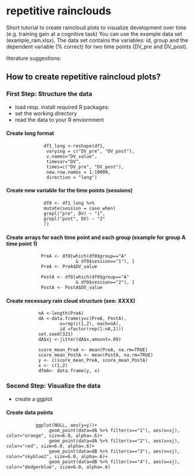 # repetitive rainclouds


Short tutorial to create raincloud plots to visualize development over time (e.g. training gain at a cognitive task) You can use the example data set (example_rain.xlsx). The data set contains the variables: id, group and the dependent variable (% correct) for two time points (DV_pre and DV_post). 

literature suggestions: 

## How to create repetitive raincloud plots?

### First Step: Structure the data 
- load resp. install required R packages: 
- set the working directory
- read the data to your R enviornment
#### Create long format 
                  df1_long <-reshape(df1, 
                   varying = c("DV_pre", "DV_post"), 
                   v.names="DV_value", 
                   timevar="DV",
                   times=c("DV_pre", "DV_post"),
                   new.row.names = 1:10000, 
                   direction = "long") 
####
#### Create new variable for the time points (sessions)
                  df0 <- df1_long %>%
                  mutate(session = case_when(
                  grepl("pre", DV) ~ "1",
                  grepl("post", DV) ~ "2"
                  ))
####
#### Create arrays for each time point and each group (example for group A time point 1)
                 PreA <- df0[which(df0$group=="A"
                              & df0$session=="1"), ]
                 PreA <- PreA$DV_value

                 PostA <- df0[which(df0$group=="A"
                              & df0$session=="2"), ]
                 PostA <- PostA$DV_value
####
#### Create necessary rain cloud structure (see: XXXX)
                nA <-length(PreA)
                dA <-data.frame(y=c(PreA, PostA),
                        x=rep(c(1,2), each=nA),
                        id =factor(rep(1:nA,2)))
                set.seed(321)
                dA$xj <-jitter(dA$x,amount=.09)
                
                score_mean_PreA <- mean(PreA, na.rm=TRUE)
                score_mean_PostA <- mean(PostA, na.rm=TRUE)
                y <- c(score_mean_PreA, score_mean_PostA)
                x <- c(1,2)
                dfmA<- data.frame(y, x)
####
### Second Step: Visualize the data
- create a ggplot 
#### Create data points
               ggplot(NULL, aes(y=y))+
                    geom_point(data=dA %>% filter(x=="1"), aes(x=xj), color="orange", size=6.0, alpha=.6)+
                    geom_point(data=dA %>% filter(x=="2"), aes(x=xj), color="red", size=6.0, alpha=.6)+
                    geom_point(data=dB %>% filter(x=="3"), aes(x=xj), color="skyblue2", size=6.0, alpha=.6)+
                    geom_point(data=dB %>% filter(x=="4"), aes(x=xj), color="dodgerblue", size=6.0, alpha=.6)
####

